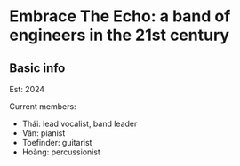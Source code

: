 # Embrace The Echo: a band of engineers in the 21st century

## Basic info
Est: 2024

Current members:

* Thái: lead vocalist, band leader
* Vân: pianist
* Toefinder: guitarist
* Hoàng: percussionist
